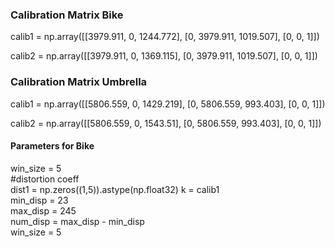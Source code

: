 ### Calibration Matrix Bike
calib1 = np.array([[3979.911, 0, 1244.772],
                   [0, 3979.911, 1019.507],
                   [0, 0, 1]])  
                   
calib2 = np.array([[3979.911, 0, 1369.115],
                    [0, 3979.911, 1019.507],
                    [0, 0, 1]])

### Calibration Matrix Umbrella  

calib1 = np.array([[5806.559, 0, 1429.219],
                 [0, 5806.559, 993.403],
                 [0, 0, 1]])  
                 
calib2 = np.array([[5806.559, 0, 1543.51],
                 [0, 5806.559, 993.403],
                 [0, 0, 1]])

#### Parameters for Bike
win_size = 5  
#distortion coeff  
dist1 = np.zeros((1,5)).astype(np.float32)
k = calib1  
min_disp = 23  
max_disp = 245  
num_disp = max_disp - min_disp  
win_size = 5
